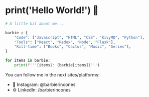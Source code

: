 # print('Hello World!') 👋

```py
# A little bit about me...

barbie = {
    "Code": ["Javascript", "HTML", "CSS", "KivyMD", "Python"],
    "Tools": ["React", "Redux", "Node", "Flask"],
    "Kill-time": ["Books", "Cactus", "Music", "Series"], 
}

for items in barbie:
    print(f'''{items}: {barbie[items]}''')
```

You can follow me in the next sites/platforms:
- 📸 Instagram: @barbierincones
- ⚙️ LinkedIn: /barbierincones
